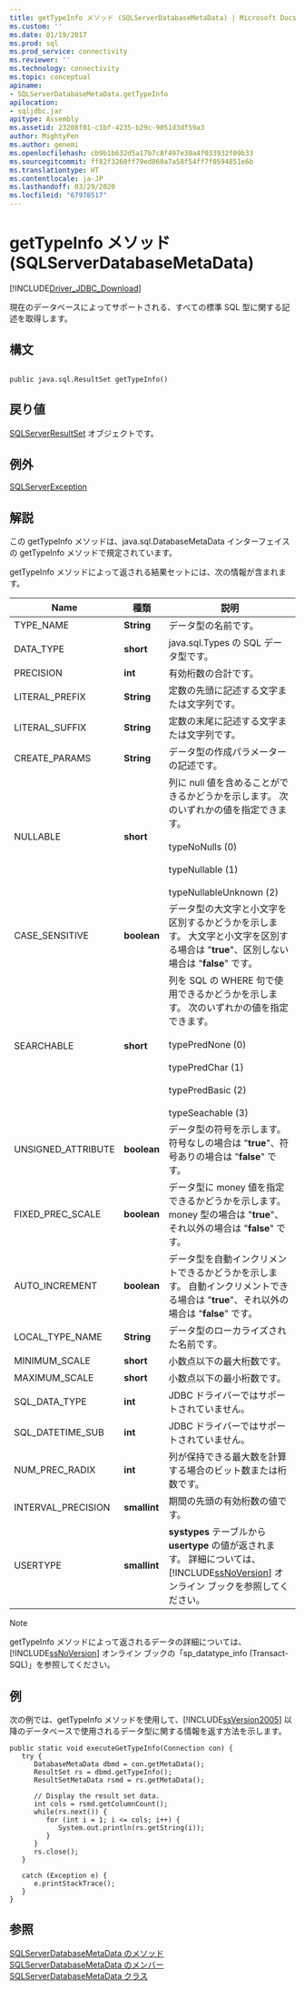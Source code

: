 ```yaml
---
title: getTypeInfo メソッド (SQLServerDatabaseMetaData) | Microsoft Docs
ms.custom: ''
ms.date: 01/19/2017
ms.prod: sql
ms.prod_service: connectivity
ms.reviewer: ''
ms.technology: connectivity
ms.topic: conceptual
apiname:
- SQLServerDatabaseMetaData.getTypeInfo
apilocation:
- sqljdbc.jar
apitype: Assembly
ms.assetid: 23208f01-c1bf-4235-b29c-9051d3df59a3
author: MightyPen
ms.author: genemi
ms.openlocfilehash: cb9b1b632d5a17b7c8f497e30a4f033932f09b33
ms.sourcegitcommit: ff82f3260ff79ed860a7a58f54ff7f0594851e6b
ms.translationtype: HT
ms.contentlocale: ja-JP
ms.lasthandoff: 03/29/2020
ms.locfileid: "67978517"
---
```

# <a name="gettypeinfo-method-sqlserverdatabasemetadata"></a>getTypeInfo メソッド (SQLServerDatabaseMetaData)
[!INCLUDE[Driver_JDBC_Download](../../../includes/driver_jdbc_download.md)]

  現在のデータベースによってサポートされる、すべての標準 SQL 型に関する記述を取得します。  
  
## <a name="syntax"></a>構文  
  
```  
  
public java.sql.ResultSet getTypeInfo()  
```  
  
## <a name="return-value"></a>戻り値  
 [SQLServerResultSet](../../../connect/jdbc/reference/sqlserverresultset-class.md) オブジェクトです。  
  
## <a name="exceptions"></a>例外  
 [SQLServerException](../../../connect/jdbc/reference/sqlserverexception-class.md)  
  
## <a name="remarks"></a>解説  
 この getTypeInfo メソッドは、java.sql.DatabaseMetaData インターフェイスの getTypeInfo メソッドで規定されています。  
  
 getTypeInfo メソッドによって返される結果セットには、次の情報が含まれます。  
  
|Name|種類|説明|  
|----------|----------|-----------------|  
|TYPE_NAME|**String**|データ型の名前です。|  
|DATA_TYPE|**short**|java.sql.Types の SQL データ型です。|  
|PRECISION|**int**|有効桁数の合計です。|  
|LITERAL_PREFIX|**String**|定数の先頭に記述する文字または文字列です。|  
|LITERAL_SUFFIX|**String**|定数の末尾に記述する文字または文字列です。|  
|CREATE_PARAMS|**String**|データ型の作成パラメーターの記述です。|  
|NULLABLE|**short**|列に null 値を含めることができるかどうかを示します。 次のいずれかの値を指定できます。<br /><br /> typeNoNulls (0)<br /><br /> typeNullable (1)<br /><br /> typeNullableUnknown (2)|  
|CASE_SENSITIVE|**boolean**|データ型の大文字と小文字を区別するかどうかを示します。 大文字と小文字を区別する場合は "**true**"、区別しない場合は "**false**" です。|  
|SEARCHABLE|**short**|列を SQL の WHERE 句で使用できるかどうかを示します。 次のいずれかの値を指定できます。<br /><br /> typePredNone (0)<br /><br /> typePredChar (1)<br /><br /> typePredBasic (2)<br /><br /> typeSeachable (3)|  
|UNSIGNED_ATTRIBUTE|**boolean**|データ型の符号を示します。 符号なしの場合は "**true**"、符号ありの場合は "**false**" です。|  
|FIXED_PREC_SCALE|**boolean**|データ型に money 値を指定できるかどうかを示します。 money 型の場合は "**true**"、それ以外の場合は "**false**" です。|  
|AUTO_INCREMENT|**boolean**|データ型を自動インクリメントできるかどうかを示します。 自動インクリメントできる場合は "**true**"、それ以外の場合は "**false**" です。|  
|LOCAL_TYPE_NAME|**String**|データ型のローカライズされた名前です。|  
|MINIMUM_SCALE|**short**|小数点以下の最大桁数です。|  
|MAXIMUM_SCALE|**short**|小数点以下の最小桁数です。|  
|SQL_DATA_TYPE|**int**|JDBC ドライバーではサポートされていません。|  
|SQL_DATETIME_SUB|**int**|JDBC ドライバーではサポートされていません。|  
|NUM_PREC_RADIX|**int**|列が保持できる最大数を計算する場合のビット数または桁数です。|  
|INTERVAL_PRECISION|**smallint**|期間の先頭の有効桁数の値です。|  
|USERTYPE|**smallint**|**systypes** テーブルから **usertype** の値が返されます。 詳細については、[!INCLUDE[ssNoVersion](../../../includes/ssnoversion-md.md)] オンライン ブックを参照してください。|  
  
> [!NOTE]  
>  getTypeInfo メソッドによって返されるデータの詳細については、[!INCLUDE[ssNoVersion](../../../includes/ssnoversion-md.md)] オンライン ブックの「sp_datatype_info (Transact-SQL)」を参照してください。  
  
## <a name="example"></a>例  
 次の例では、getTypeInfo メソッドを使用して、[!INCLUDE[ssVersion2005](../../../includes/ssversion2005-md.md)] 以降のデータベースで使用されるデータ型に関する情報を返す方法を示します。  
  
```  
public static void executeGetTypeInfo(Connection con) {  
   try {  
      DatabaseMetaData dbmd = con.getMetaData();  
      ResultSet rs = dbmd.getTypeInfo();  
      ResultSetMetaData rsmd = rs.getMetaData();  
  
      // Display the result set data.  
      int cols = rsmd.getColumnCount();  
      while(rs.next()) {  
         for (int i = 1; i <= cols; i++) {  
            System.out.println(rs.getString(i));  
         }  
      }  
      rs.close();  
   }   
  
   catch (Exception e) {  
      e.printStackTrace();  
   }  
}  
```  
  
## <a name="see-also"></a>参照  
 [SQLServerDatabaseMetaData のメソッド](../../../connect/jdbc/reference/sqlserverdatabasemetadata-methods.md)   
 [SQLServerDatabaseMetaData のメンバー](../../../connect/jdbc/reference/sqlserverdatabasemetadata-members.md)   
 [SQLServerDatabaseMetaData クラス](../../../connect/jdbc/reference/sqlserverdatabasemetadata-class.md)  
  
  
